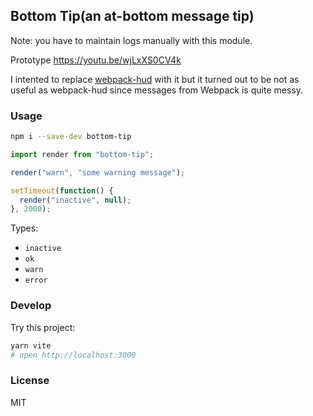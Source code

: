 ## Bottom Tip(an at-bottom message tip)

Note: you have to maintain logs manually with this module.

Prototype https://youtu.be/wjLxXS0CV4k

I intented to replace [webpack-hud][hud] with it
but it turned out to be not as useful as webpack-hud
since messages from Webpack is quite messy.

[hud]: https://github.com/mvc-works/webpack-hud

### Usage

```bash
npm i --save-dev bottom-tip
```

```js
import render from "bottom-tip";

render("warn", "some warning message");

setTimeout(function() {
  render("inactive", null);
}, 2000);
```

Types:

- `inactive`
- `ok`
- `warn`
- `error`

### Develop

Try this project:

```bash
yarn vite
# open http://localhost:3000
```

### License

MIT
